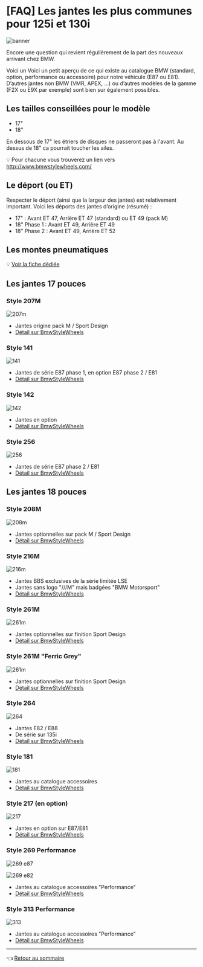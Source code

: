 # [FAQ] Les jantes les plus communes pour 125i et 130i

![banner](../images/jantes/jantes_banner.jpg)

Encore une question qui revient régulièrement de la part des nouveaux arrivant chez BMW.

Voici un Voici un petit aperçu de ce qui existe au catalogue BMW (standard, option, performance ou accessoire) pour notre véhicule (E87 ou E81). D’autres jantes non BMW (VMR, APEX, ...) ou d’autres modèles de la gamme (F2X ou E9X par exemple) sont bien sur également possibles.

## Les tailles conseillées pour le modèle

- 17"
- 18"

En dessous de 17" les étriers de disques ne passeront pas à l'avant. Au dessus de 18" ca pourrait toucher les ailes.

:bulb: Pour chacune vous trouverez un lien vers <http://www.bmwstylewheels.com/>

## Le déport (ou ET)

Respecter le déport (ainsi que la largeur des jantes) est relativement important. Voici les déports des jantes d’origine (résumé) :

- 17" : Avant ET 47, Arrière ET 47 (standard) ou ET 49 (pack M)
- 18" Phase 1 : Avant ET 49, Arrière ET 49
- 18" Phase 2 : Avant ET 49, Arrière ET 52

## Les montes pneumatiques

:bulb: [Voir la fiche dédiée](pneus.md)

## Les jantes 17 pouces

### Style 207M

![207m](../images/jantes/207m.jpg)

- Jantes origine pack M / Sport Design
- [Détail sur BmwStyleWheels](http://www.bmwstylewheels.com/bmw/207)

### Style 141

![141](../images/jantes/141.jpg)

- Jantes de série E87 phase 1, en option E87 phase 2 / E81
- [Détail sur BmwStyleWheels](http://www.bmwstylewheels.com/bmw/141)

### Style 142

![142](../images/jantes/142.jpg)

- Jantes en option
- [Détail sur BmwStyleWheels](http://www.bmwstylewheels.com/bmw/142)

### Style 256

![256](../images/jantes/256.jpg)

- Jantes de série E87 phase 2 / E81
- [Détail sur BmwStyleWheels](http://www.bmwstylewheels.com/bmw/256)

## Les jantes 18 pouces

### Style 208M

![208m](../images/jantes/208m.jpg)

- Jantes optionnelles sur pack M / Sport Design
- [Détail sur BmwStyleWheels](http://www.bmwstylewheels.com/bmw/208)

### Style 216M

![216m](../images/jantes/216m.jpg)

- Jantes BBS exclusives de la série limitée LSE
- Jantes sans logo "///M" mais badgées "BMW Motorsport"
- [Détail sur BmwStyleWheels](http://www.bmwstylewheels.com/bmw/216)

### Style 261M

![261m](../images/jantes/261m.jpg)

- Jantes optionnelles sur finition Sport Design
- [Détail sur BmwStyleWheels](http://www.bmwstylewheels.com/bmw/261)

### Style 261M "Ferric Grey"

![261m](../images/jantes/261m_ferric.jpg)

- Jantes optionnelles sur finition Sport Design
- [Détail sur BmwStyleWheels](http://www.bmwstylewheels.com/bmw/261)

### Style 264

![264](../images/jantes/264.jpg)

- Jantes E82 / E88
- De série sur 135i
- [Détail sur BmwStyleWheels](http://www.bmwstylewheels.com/bmw/264)

### Style 181

![181](../images/jantes/181.jpg)

- Jantes au catalogue accessoires
- [Détail sur BmwStyleWheels](http://www.bmwstylewheels.com/bmw/181)

### Style 217 (en option)

![217](../images/jantes/217.jpg)

- Jantes en option sur E87/E81
- [Détail sur BmwStyleWheels](http://www.bmwstylewheels.com/bmw/217)

### Style 269 Performance

![269 e87](../images/jantes/269m.jpg)

![269 e82](../images/jantes/269m_2.jpg)

- Jantes au catalogue accessoires "Performance"
- [Détail sur BmwStyleWheels](http://www.bmwstylewheels.com/bmw/269)

### Style 313 Performance

![313](../images/jantes/313m.jpg)

- Jantes au catalogue accessoires "Performance"
- [Détail sur BmwStyleWheels](http://www.bmwstylewheels.com/bmw/313)

---
:point_left: [Retour au sommaire](../README.md#sommaire)
